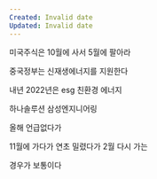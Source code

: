 ```yaml
---
Created: Invalid date
Updated: Invalid date
---
```

미국주식은 10월에 사서 5월에 팔아라

중국정부는 신재생에너지를 지원한다

내년 2022년은 esg 친환경 에너지

하나솔루션 삼성엔지니어링

올해 언급없다가

11월에 가다가 연초 밀렸다가 2월 다시 가는

경우가 보통이다